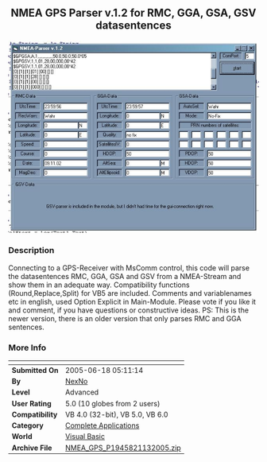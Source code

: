 ﻿<div align="center">

## NMEA GPS Parser v\.1\.2 for RMC, GGA, GSA, GSV datasentences

<img src="PIC20051132024444894.JPG">
</div>

### Description

Connecting to a GPS-Receiver with MsComm control, this code will parse the datasentences RMC, GGA, GSA and GSV from a NMEA-Stream and show them in an adequate way. Compatibility functions (Round,Replace,Split) for VB5 are included. Comments and variablenames etc in english, used Option Explicit in Main-Module. Please vote if you like it and comment, if you have questions or constructive ideas. PS: This is the newer version, there is an older version that only parses RMC and GGA sentences.
 
### More Info
 


<span>             |<span>
---                |---
**Submitted On**   |2005-06-18 05:11:14
**By**             |[NexNo](https://github.com/Planet-Source-Code/PSCIndex/blob/master/ByAuthor/nexno.md)
**Level**          |Advanced
**User Rating**    |5.0 (10 globes from 2 users)
**Compatibility**  |VB 4\.0 \(32\-bit\), VB 5\.0, VB 6\.0
**Category**       |[Complete Applications](https://github.com/Planet-Source-Code/PSCIndex/blob/master/ByCategory/complete-applications__1-27.md)
**World**          |[Visual Basic](https://github.com/Planet-Source-Code/PSCIndex/blob/master/ByWorld/visual-basic.md)
**Archive File**   |[NMEA\_GPS\_P1945821132005\.zip](https://github.com/Planet-Source-Code/nexno-nmea-gps-parser-v-1-2-for-rmc-gga-gsa-gsv-datasentences__1-63143/archive/master.zip)








